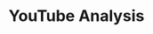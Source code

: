 ---
layout: page
title: YouTube Analysis
description: Analysis of Tech channels on YouTube using the videos published between May 2005 and October 2019
img: assets/img/projects/ada_thumbnail.png
importance: 2
redirect: https://jakhongir0103.github.io/datastory/
category: university
---